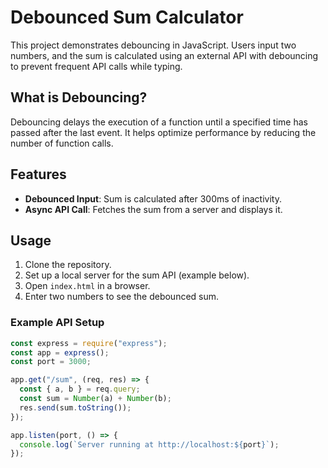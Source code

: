 # Debounced Sum Calculator

This project demonstrates debouncing in JavaScript. Users input two numbers, and the sum is calculated using an external API with debouncing to prevent frequent API calls while typing.

## What is Debouncing?

Debouncing delays the execution of a function until a specified time has passed after the last event. It helps optimize performance by reducing the number of function calls.

## Features

- **Debounced Input**: Sum is calculated after 300ms of inactivity.
- **Async API Call**: Fetches the sum from a server and displays it.

## Usage

1. Clone the repository.
2. Set up a local server for the sum API (example below).
3. Open `index.html` in a browser.
4. Enter two numbers to see the debounced sum.

### Example API Setup

```javascript
const express = require("express");
const app = express();
const port = 3000;

app.get("/sum", (req, res) => {
  const { a, b } = req.query;
  const sum = Number(a) + Number(b);
  res.send(sum.toString());
});

app.listen(port, () => {
  console.log(`Server running at http://localhost:${port}`);
});
```
